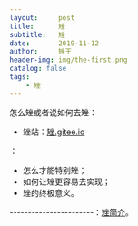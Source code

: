 ```yaml
---
layout:     post
title:      矬
subtitle:   矬
date:       2019-11-12
author:     矬王
header-img: img/the-first.png
catalog: false
tags:
    - 矬
---
```


怎么矬或者说如何去矬：

* 矬站：[矬.gitee.io](https://equation42.github.io/)

：

* 怎么才能特别矬；
* 如何让矬更容易去实现；
* 矬的终极意义。

-----------------------：[矬简介](https://192.168.1.1)。
